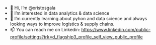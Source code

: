 - 👋 Hi, I’m @xristosgala
- 👀 I’m interested in data analytics & data science
- 🌱 I’m currently learning about pyhon and data science and always looking ways to improve logistics & supply chains.
- 📫 You can reach me on Linkedin: https://www.linkedin.com/public-profile/settings?trk=d_flagship3_profile_self_view_public_profile

<!---
xristosgala/xristosgala is a ✨ special ✨ repository because its `README.md` (this file) appears on your GitHub profile.
You can click the Preview link to take a look at your changes.
--->
